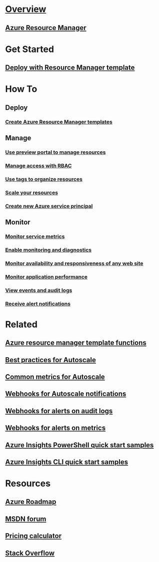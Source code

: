 # [Overview](../azure-portal-overview.md)
## [Azure Resource Manager](../azure-resource-manager/resource-group-overview.md)

# Get Started
## [Deploy with Resource Manager template](../azure-resource-manager/resource-group-template-deploy.md)

# How To
## Deploy
### [Create Azure Resource Manager templates](../azure-resource-manager/resource-group-authoring-templates.md)

## Manage
### [Use preview portal to manage resources](../azure-resource-manager/resource-group-portal.md)
### [Manage access with RBAC](../active-directory/role-based-access-control-configure.md)
### [Use tags to organize resources](../azure-resource-manager/resource-group-using-tags.md)
### [Scale your resources](../monitoring-and-diagnostics/insights-how-to-scale.md)
### [Create new Azure service principal](../azure-resource-manager/resource-group-create-service-principal-portal.md)
## Monitor
### [Monitor service metrics](../monitoring-and-diagnostics/insights-how-to-customize-monitoring.md)
### [Enable monitoring and diagnostics](../monitoring-and-diagnostics/insights-how-to-use-diagnostics.md)
### [Monitor availability and responsiveness of any web site](../application-insights/app-insights-monitor-web-app-availability.md)
### [Monitor application performance](../application-insights/app-insights-azure-web-apps.md)
### [View events and audit logs](../monitoring-and-diagnostics/insights-debugging-with-events.md)
### [Receive alert notifications](../monitoring-and-diagnostics/insights-receive-alert-notifications.md)

# Related
## [Azure resource manager template functions](../azure-resource-manager/resource-group-template-functions.md)
## [Best practices for Autoscale](../monitoring-and-diagnostics/insights-autoscale-best-practices.md)
## [Common metrics for Autoscale](../monitoring-and-diagnostics/insights-autoscale-common-metrics.md)
## [Webhooks for Autoscale notifications](../monitoring-and-diagnostics/insights-autoscale-to-webhook-email.md)
## [Webhooks for alerts on audit logs](../monitoring-and-diagnostics/insights-auditlog-to-webhook-email.md)
## [Webhooks for alerts on metrics](../monitoring-and-diagnostics/insights-webhooks-alerts.md)
## [Azure Insights PowerShell quick start samples](../monitoring-and-diagnostics/insights-powershell-samples.md)
## [Azure Insights CLI quick start samples](../monitoring-and-diagnostics/insights-cli-samples.md)

# Resources
## [Azure Roadmap](https://azure.microsoft.com/roadmap/?category=monitoring-management)
## [MSDN forum](https://social.msdn.microsoft.com/Forums/en-US/home?forum=windowsazuremanagement) 
## [Pricing calculator](https://azure.microsoft.com/pricing/calculator/)
## [Stack Overflow](http://stackoverflow.com/questions/tagged/azure-management-portal)





